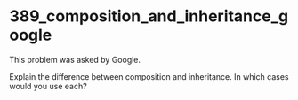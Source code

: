 # 389_composition_and_inheritance_google
This problem was asked by Google.  

Explain the difference between composition and inheritance. In which cases would you use each?  
